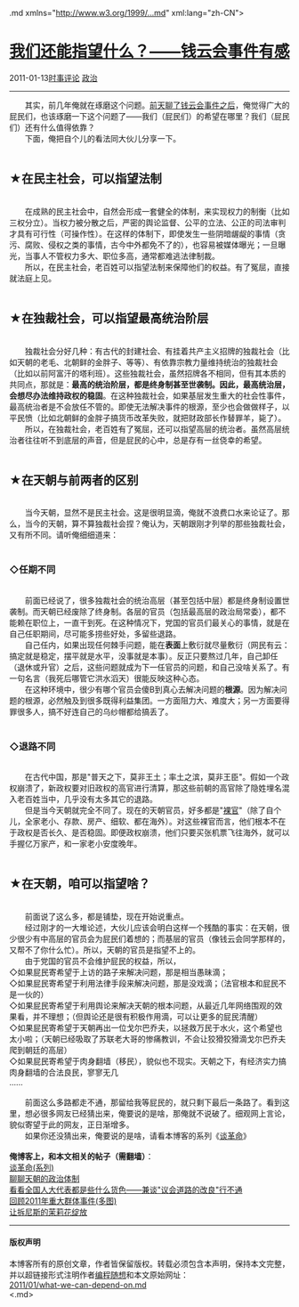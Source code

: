 <!DOCTYPE.md>
.md xmlns="http://www.w3.org/1999/...md" xml:lang="zh-CN">
<head>
<meta http-equiv="Content-Type" content="text.md; charset=utf-8" />
<meta name="generator" content="Python script by program.think@gmail.com" />
<meta name="provider" content="program-think.blogspot.com" />
<link type="text/css" rel="stylesheet" href="../../css/program-think.css" />
<title>我们还能指望什么？——钱云会事件有感 - 编程随想的博客</title>
</head>
<body>
<div id="main" style="width:100%;">
<h1><a href="../../index.md" title="回到首页">我们还能指望什么？——钱云会事件有感</a></h1>
<div class="post-info"><span class="date-header">2011-01-13</span><a href="../../tags/E697B6E4BA8BE8AF84E8AEBA.md" class="tag">时事评论</a> <a href="../../tags/E694BFE6B2BB.md" class="tag">政治</a> </div>
<hr>
<div class="post">
&#12288;&#12288;其实，前几年俺就在琢磨这个问题。<a href="../../2011/01/qian-yunhui.md">前天聊了钱云会事件之后</a>，俺觉得广大的屁民们，也该琢磨一下这个问题了——我们（屁民们）的希望在哪里？我们（屁民们）还有什么值得依靠？<br />&#12288;&#12288;下面，俺把自个儿的看法同大伙儿分享一下。<!--program-think--><br /><br /><h2>★在民主社会，可以指望法制</h2><br />&#12288;&#12288;在成熟的民主社会中，自然会形成一套健全的体制，来实现权力的制衡（比如三权分立）。当权力被分散之后，严密的舆论监督、公平的立法、公正的司法审判才具有可行性（可操作性）。在这样的体制下，即使发生一些阴暗龌龊的事情（贪污、腐败、侵权之类的事情，古今中外都免不了的），也容易被媒体曝光；一旦曝光，当事人不管权力多大、职位多高，通常都难逃法律制裁。<br />&#12288;&#12288;所以，在民主社会，老百姓可以指望法制来保障他们的权益。有了冤屈，直接就法庭上见。<br /><br /><h2>★在独裁社会，可以指望最高统治阶层</h2><br />&#12288;&#12288;独裁社会分好几种：有古代的封建社会、有挂着共产主义招牌的独裁社会（比如天朝的老毛、北朝鲜的金胖子、等等）、有依靠宗教力量维持统治的独裁社会（比如以前阿富汗的塔利班）。这些独裁社会，虽然招牌各不相同，但有其本质的共同点，那就是：<b>最高的统治阶层，都是终身制甚至世袭制。因此，最高统治层，会想尽办法维持政权的稳固</b>。在这种独裁社会，如果基层发生重大的社会性事件，最高统治者是不会放任不管的。即使无法解决事件的根源，至少也会做做样子，以平民愤（比如北朝鲜的金胖子搞货币改革失败，就把财政部长作替罪羊，毙了）。<br />&#12288;&#12288;所以，在独裁社会，老百姓有了冤屈，还可以指望高层的统治者。虽然高层统治者往往听不到底层的声音，但是屁民的心中，总是存有一丝侥幸的希望。<br /><br /><h2>★在天朝与前两者的区别</h2><br />&#12288;&#12288;当今天朝，显然不是民主社会。这是很明显滴，俺就不浪费口水来论证了。那么，当今的天朝，算不算独裁社会捏？俺认为，天朝跟刚才列举的那些独裁社会，又有所不同。请听俺细细道来：<br /><br /><h3>◇任期不同</h3><br />&#12288;&#12288;前面已经说了，很多独裁社会的统治高层（甚至包括中层）都是终身制设置世袭制。而天朝已经废除了终身制。各层的官员（包括最高层的政治局常委），都不能赖在职位上，一直干到死。在这种情况下，党国的官员们最关心的事情，就是在自己任职期间，尽可能多捞些好处，多留些退路。<br />&#12288;&#12288;自己任内，如果出现任何棘手问题，能在<b>表面</b>上敷衍就尽量敷衍（网民有云：搞定就是稳定，摆平就是水平，没事就是本事）。反正只要熬过几年，自己卸任（退休或升官）之后，这些问题就成为下一任官员的问题，和自己没啥关系了。有一句名言（我死后哪管它洪水滔天）很能反映这种心态。<br />&#12288;&#12288;在这种环境中，很少有哪个官员会傻B到真心去解决问题的<b>根源</b>。因为解决问题的根源，必然触及到很多既得利益集团。一方面阻力大、难度大；另一方面要得罪很多人，搞不好连自己的乌纱帽都给搞丢了。<br /><br /><h3>◇退路不同</h3><br />&#12288;&#12288;在古代中国，那是"普天之下，莫非王土；率土之滨，莫非王臣"。假如一个政权崩溃了，新政权要对旧政权的高官进行清算，那这些前朝的高官除了隐姓埋名混入老百姓当中，几乎没有太多其它的退路。<br />&#12288;&#12288;但是当今天朝就完全不同了。现在的天朝官员，好多都是"<a href="http://zh.wikipedia.org/zh-cn/%E8%A3%B8%E5%AE%98" target="_blank" rel="nofollow">裸官</a>"（除了自个儿，全家老小、存款、房产、细软、都在海外）。对这些裸官而言，他们根本不在于政权是否长久、是否稳固。即便政权崩溃，他们只要买张机票飞往海外，就可以手握亿万家产，和一家老小安度晚年。<br /><br /><h2>★在天朝，咱可以指望啥？</h2><br />&#12288;&#12288;前面说了这么多，都是铺垫，现在开始说重点。<br />&#12288;&#12288;经过刚才的一大堆论述，大伙儿应该会明白这样一个残酷的事实：在天朝，很少很少有中高层的官员会为屁民们着想的；而基层的官员（像钱云会同学那样的，又帮不了你什么忙）。所以，天朝的官员是指望不上的。<br />&#12288;&#12288;由于党国的官员不会维护屁民的权益，所以，<br />◇如果屁民寄希望于上访的路子来解决问题，那是相当愚昧滴；<br />◇如果屁民寄希望于利用法律手段来解决问题，那是没戏滴；（法官根本和屁民不是一伙的）<br />◇如果屁民寄希望于利用舆论来解决天朝的根本问题，从最近几年网络围观的效果看，并不理想；（但舆论还是很有积极作用滴，可以让更多的屁民清醒）<br />◇如果屁民寄希望于天朝再出一位戈尔巴乔夫，以拯救万民于水火，这个希望也太小啦；（天朝已经吸取了苏联老大哥的惨痛教训，不会让狡猾狡猾滴戈尔巴乔夫爬到朝廷的高层）<br />◇如果屁民寄希望于肉身翻墙（移民），貌似也不现实。天朝之下，有经济实力搞肉身翻墙的合法良民，寥寥无几<br />......<br /><br />&#12288;&#12288;前面这么多路都走不通，那留给我等屁民的，就只剩下最后一条路了。看到这里，想必很多网友已经猜出来，俺要说的是啥，那俺就不说破了。细观网上言论，貌似寄望于此的网友，正日渐增多。<br />&#12288;&#12288;如果你还没猜出来，俺要说的是啥，请看本博客的系列《<a href="../../2011/12/revolution-0.md">谈革命</a>》<br /><br /><b>俺博客上，和本文相关的帖子（需翻墙）</b>：<br /><a href="../../2011/12/revolution-0.md">谈革命(系列)</a><br /><a href="../../2012/07/form-of-government-in-china.md">聊聊天朝的政治体制</a><br /><a href="../../2012/03/national-people-congress.md">看看全国人大代表都是些什么货色——兼谈"议会道路的改良"行不通</a><br /><a href="../../2012/01/2011-mass-incidents.md">回顾2011年重大群体事件(多图)</a><br /><a href="../../2011/02/jasmine-revolution-227-notice.md">让拆尼斯的茉莉花绽放</a><div class="blogger-post-footer">
</div>
<hr>
<div class="copyright">
<h4>版权声明</h4>
本博客所有的原创文章，作者皆保留版权。转载必须包含本声明，保持本文完整，并以超链接形式注明作者<a href="mailto:program.think@gmail.com">编程随想</a>和本文原始网址：<br>
<a href="2011/01/what-we-can-depend-on.md">2011/01/what-we-can-depend-on.md</a>
</div>
</div>
</body>
<.md>
